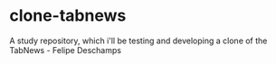 # clone-tabnews
A study repository, which i'll be testing and developing a clone of the TabNews - Felipe Deschamps
